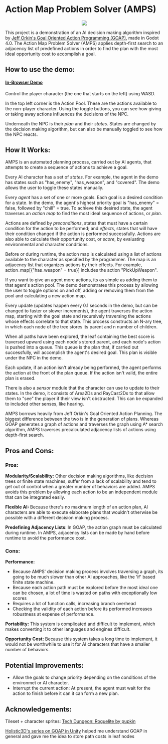# Action Map Problem Solver (AMPS)

<p align="center">
  <img src="https://github.com/JustinDodemaide/Action-Map-Problem-Solver/assets/103222511/c6f05b16-cfd4-427e-8387-96814f71744e" />
</p>

This project is a demonstration of an AI decision making algorithm inspired by [Jeff Orkin's Goal Oriented Action Programming (GOAP)](https://www.gamedeveloper.com/design/building-the-ai-of-f-e-a-r-with-goal-oriented-action-planning), made in Godot 4.0. The Action Map Problem Solver (AMPS) applies depth-first search to an adjacency list of predefined actions in order to find the plan with the most ideal opportunity cost to accomplish a goal.

## How to use the demo:
#### [In-Browser Demo](https://jusltin.itch.io/actiontrees-demo?secret=oCp4xMRg6Vy2ZATbSwFnS7i2TrU)

Control the player character (the one that starts on the left) using WASD.

In the top left corner is the Action Pool. These are the actions available to the non-player character. Using the toggle buttons, you can see how giving or taking away actions influences the decisions of the NPC.

Underneath the NPC is their *plan* and their *states*. States are changed by the decision making algorithm, but can also be manually toggled to see how the NPC reacts.

## How It Works:

AMPS is an automated planning process, carried out by AI agents, that attempts to create a sequence of actions to achieve a goal.

Every AI character has a set of *states*. For example, the agent in the demo has states such as "has_enemy", "has_weapon", and "covered". The demo allows the user to toggle these states manually.

Every *agent* has a set of one or more goals. Each goal is a desired condition for a state. In the demo, the agent's highest priority goal is "has_enemy" = false, followed by "chill" = true. To achieve this desired state, the agent traverses an *action map* to find the most ideal sequence of actions, or *plan*.

Actions are defined by *preconditions*, states that must have a certain condition for the action to be performed; and *effects*, states that will have their condition changed if the action is performed successfully. Actions are also able to calculate their opportunity cost, or *score*, by evaluating environmental and character conditions.

Before or during runtime, the action map is calculated using a list of actions available to the character as specified by the programmer. The map is an adjacency list that organizes actions by their effects. For example, action_map[{"has_weapon" = true}] includes the action "PickUpWeapon".

If you want to give an agent more actions, its as simple as adding them to that agent's action pool. The demo demonstrates this process by allowing the user to toggle options on and off, adding or removing them from the pool and calculating a new action map.

Every update (updates happen every 0.1 seconds in the demo, but can be changed to faster or slower increments), the agent traverses the action map, starting with the goal state and recursively traversing the actions whose effects correlate to that state. This process constructs an N-ary tree, in which each node of the tree stores its parent and n number of children.

When all paths have been explored, the leaf containing the best score is traversed upward using each node's stored parent, and each node's action is pushed into a queue. This queue is the plan that, if carried out successfully, will accomplish the agent's desired goal. This plan is visible under the NPC in the demo.

Each update, if an action isn't already being performed, the agent performs the action at the front of the plan queue. If the action isn't valid, the entire plan is erased.

There is also a *sensor* module that the character can use to update to their states. In the demo, it consists of Area2Ds and RayCast2Ds to that allow them to "see" the player if their view isn't obstructed. This can be expanded to included other senses, like hearing.

AMPS borrows heavily from Jeff Orkin's Goal Oriented Action Planning. The biggest difference between the two is in the generation of plans. Whereas GOAP generates a graph of actions and traverses the graph using A* search algorithm, AMPS traverses precalculated adjacency lists of actions using depth-first search.

## Pros and Cons:

### Pros:
**Modularity/Scalability:** Other decision making algorithms, like decision trees or finite state machines, suffer from a lack of scalability and tend to get out of control when a greater number of behaviors are added. AMPS avoids this problem by allowing each action to be an independent module that can be integrated easily.

**Flexible AI:** Because there's no maximum length of an action plan, AI characters are able to execute elaborate plans that wouldn't otherwise be possible with a different decision making process.

**Predefining Adjacency Lists**: In GOAP, the action graph must be calculated during runtime. In AMPS, adjacency lists can be made by hand before runtime to avoid the performance cost.

### Cons:
**Performance:** 
* Because AMPS' decision making process involves traversing a graph, its going to be much slower than other AI approaches, like the 'if' based finite state machine.
* Because each action path must be explored before the most ideal one can be chosen, a lot of time is wasted on paths with exceptionally low scores
* Requires a lot of function calls, increasing branch overhead
* Checking the validity of each action before its performed increases robustness at expense of performance.

**Portability:** This system is complicated and difficult to implement, which makes converting it to other languages and engines difficult.
  
**Opportunity Cost:** Because this system takes a long time to implement, it would not be worthwhile to use it for AI characters that have a smaller number of behaviors.

## Potential Improvements:

* Allow the goals to change priority depending on the conditions of the environmet or AI character.
* Interrupt the current action: At present, the agent must wait for the action to finish before it can it can form a new plan.

## Acknowledgements:
Tileset + character sprites: [Tech Dungeon: Roguelite by pupkin](https://trevor-pupkin.itch.io/tech-dungeon-roguelite)

[Holistic3D's series on GOAP in Unity](https://www.youtube.com/watch?v=tdBWk2OVCWc&list=PLi-ukGVOag_1DCBZG1rRg_SpiyI6I5Qcr) helped me understand GOAP in general and gave me the idea to store path costs in leaf nodes

